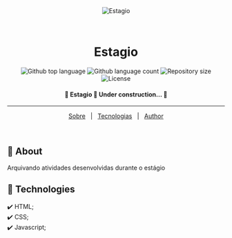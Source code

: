 <div align="center" id="top"> 
  <img src="./.github/app.gif" alt="Estagio" />

  &#xa0;
</div>

<h1 align="center">Estagio</h1>

<p align="center">
  <img alt="Github top language" src="https://img.shields.io/github/languages/top/vxfontes/estagio?color=56BEB8">

  <img alt="Github language count" src="https://img.shields.io/github/languages/count/vxfontes/estagio?color=56BEB8">

  <img alt="Repository size" src="https://img.shields.io/github/repo-size/vxfontes/estagio?color=56BEB8">

  <img alt="License" src="https://img.shields.io/github/license/vxfontes/estagio?color=56BEB8">
</p>

<!-- Status -->

<h4 align="center"> 
	🚧  Estagio 🚀 Under construction...  🚧
</h4> 

<hr>

<p align="center">
  <a href="#dart-about">Sobre</a> &#xa0; | &#xa0; 
  <a href="#rocket-technologies">Tecnologias</a> &#xa0; | &#xa0;
  <a href="https://github.com/vxfontes" target="_blank">Author</a>
</p>

<br>

## :dart: About ##

Arquivando atividades desenvolvidas durante o estágio

## :rocket: Technologies ##

:heavy_check_mark: HTML;\
:heavy_check_mark: CSS;\
:heavy_check_mark: Javascript;



